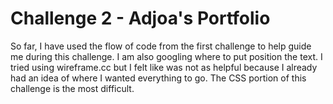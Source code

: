 # Challenge 2 - Adjoa's Portfolio

So far, I have used the flow of code from the first challenge to help guide me during this challenge. I am also googling where to put position the text. I tried using wireframe.cc but I felt like was not as helpful because I already had an idea of where I wanted everything to go. The CSS portion of this challenge is the most difficult. 